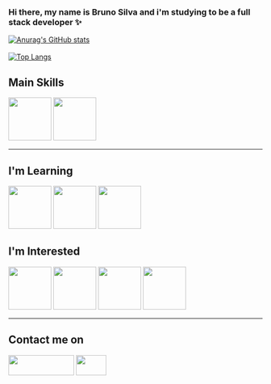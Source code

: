 ### Hi there, my name is Bruno Silva and i'm studying to be a full stack developer ✨
[![Anurag's GitHub stats](https://github-readme-stats.vercel.app/api?username=bruno-bsilva&hide=prs,issues&count_private=true&show_icons=true&theme=merko)](https://github.com/bruno-bsilva/github-readme-stats)
<br><br>
[![Top Langs](https://github-readme-stats.vercel.app/api/top-langs/?username=bruno-bsilva)](https://github.com/bruno-bsilva/github-readme-stats)<h2>Main Skills </h2>
<div style = "display: inline_block">  
<img  height= 85px; width = 85px; src="https://cdn.jsdelivr.net/gh/devicons/devicon/icons/html5/html5-original.svg" />
<img  height= 85px; width = 85px; src="https://cdn.jsdelivr.net/gh/devicons/devicon/icons/css3/css3-original.svg" /> 
<hr>
</div>
<h2>I'm Learning </h2>
<div style = "display: inline_block" >
<img height= 85px; width = 85px; src="https://cdn.jsdelivr.net/gh/devicons/devicon/icons/javascript/javascript-original.svg" />
<img height= 85px; width = 85px; src="https://cdn.jsdelivr.net/gh/devicons/devicon/icons/git/git-original.svg" />
<img height= 85px; width = 85px; src="https://cdn.jsdelivr.net/gh/devicons/devicon/icons/tailwindcss/tailwindcss-plain.svg" />
<h2>I'm Interested </h2>
<div style = "display: inline_block" >
<img height= 85px; width = 85px; src="https://cdn.jsdelivr.net/gh/devicons/devicon/icons/react/react-original.svg" />
<img height= 85px; width = 85px; src="https://cdn.jsdelivr.net/gh/devicons/devicon/icons/sass/sass-original.svg" />
<img height= 85px; width = 85px; src="https://cdn.jsdelivr.net/gh/devicons/devicon/icons/nextjs/nextjs-line.svg" />
<img height= 85px; width = 85px; src="https://cdn.jsdelivr.net/gh/devicons/devicon/icons/typescript/typescript-original.svg" />
</div>
          
<hr>
<div>
  <h2>Contact me on </h1>
 <a href = "https://www.linkedin.com/in/brunobsilva25/" target = "_blank" ><img  height= 40px; width = 130px; src="https://img.shields.io/badge/LinkedIn-0077B5?style=for-the-badge&logo=linkedin&logoColor=white"></a>
  <a href = "mailto:bruno.silva2503@hotmail.com" target = "_blank" ><img  height= 40px; width = 60px; src="https://o.remove.bg/downloads/be750d8d-4195-4708-bc0a-e5224da49ed0/kisspng-microsoft-outlook-outlook-com-microsoft-corporatio-5b82dea2199712.5339411915353033301048-removebg-preview.png"></a>
</div>  

